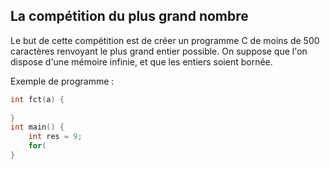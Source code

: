 ## La compétition du plus grand nombre

Le but de cette compétition est de créer un programme C de moins de 500 caractères renvoyant le plus grand entier possible. On suppose que l'on dispose d'une mémoire infinie, et que les entiers soient bornée.

Exemple de programme :
```c
int fct(a) {
	
}
int main() {
	int res = 9;
	for(
}
```
<!--stackedit_data:
eyJoaXN0b3J5IjpbLTk2NDQ3MTA5M119
-->